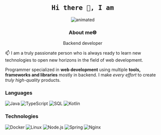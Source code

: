 <h2 align='center'><samp><strong>Hi there 👋, I am</strong></samp></h2>
<p align="center">
  <img src="https://raw.githubusercontent.com/jacobzzzzzzzz/jacobzzzzzzzz/master/yakov_komarov.gif" alt="animated" />
</p>
<h3 align='center'><strong>About me🌐</strong></h3>
<p align='center'>Backend developer</p>

<p align='left'> 📫 I am a truly passionate person who is always ready to learn new technologies to open new horizons in the field of web development.</p>

Programmer specialized in **web development** using multiple **tools, frameworks and libraries** mostly in backend. I make *every effort* to create *truly high-quality* products.

### Languages

![Java](https://img.shields.io/badge/-Java-000?&logo=Java&logo=Java)
![TypeScript](https://img.shields.io/badge/-TypeScript-000?&logo=TypeScript)
![SQL](https://img.shields.io/badge/-SQL-000?&logo=MySQL)
![Kotlin](https://img.shields.io/badge/-Kotlin-000?&logo=Kotlin)

### Technologies

![Docker](https://img.shields.io/badge/-Docker-000?&logo=Docker)
![Linux](https://img.shields.io/badge/-Linux-000?&logo=Linux)
![Node.js](https://img.shields.io/badge/-Node.js-000?&logo=node.js)
![Spring](https://img.shields.io/badge/-Spring-000?&logo=Spring)
![Nginx](https://img.shields.io/badge/-Nginx-000?&logo=Nginx)

